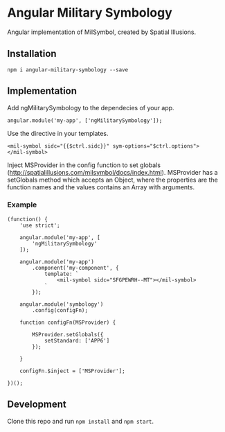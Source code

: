 # Angular Military Symbology
Angular implementation of MilSymbol, created by Spatial Illusions.

## Installation
```
npm i angular-military-symbology --save
```

## Implementation
Add ngMilitarySymbology to the dependecies of your app.

```
angular.module('my-app', ['ngMilitarySymbology']);
```

Use the directive in your templates.

```
<mil-symbol sidc="{{$ctrl.sidc}}" sym-options="$ctrl.options">
</mil-symbol>
```

Inject MSProvider in the config function to set globals (http://spatialillusions.com/milsymbol/docs/index.html). MSProvider has a setGlobals method which accepts an Object, where the properties are the function names and the values contains an Array with arguments.

### Example
```
(function() {
    'use strict';

    angular.module('my-app', [
        'ngMilitarySymbology'
    ]);

    angular.module('my-app')
        .component('my-component', {
            template: `
                <mil-symbol sidc="SFGPEWRH--MT"></mil-symbol>
            `
        });

    angular.module('symbology')
        .config(configFn);

    function configFn(MSProvider) {

        MSProvider.setGlobals({
            setStandard: ['APP6']
        });

    }

    configFn.$inject = ['MSProvider'];

})();
```

## Development
Clone this repo and run `npm install` and `npm start`.